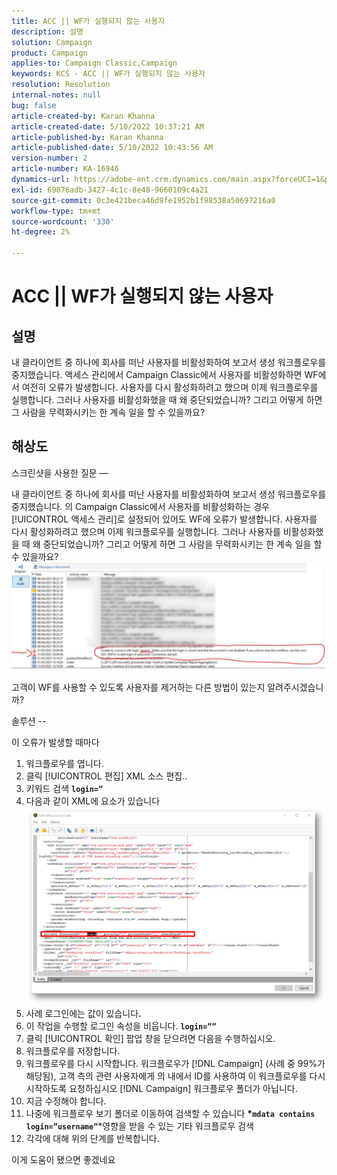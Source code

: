 ```yaml
---
title: ACC || WF가 실행되지 않는 사용자
description: 설명
solution: Campaign
product: Campaign
applies-to: Campaign Classic,Campaign
keywords: KCS - ACC || WF가 실행되지 않는 사용자
resolution: Resolution
internal-notes: null
bug: false
article-created-by: Karan Khanna
article-created-date: 5/10/2022 10:37:21 AM
article-published-by: Karan Khanna
article-published-date: 5/10/2022 10:43:56 AM
version-number: 2
article-number: KA-16946
dynamics-url: https://adobe-ent.crm.dynamics.com/main.aspx?forceUCI=1&pagetype=entityrecord&etn=knowledgearticle&id=7512bb29-4dd0-ec11-a7b5-00224809c556
exl-id: 69876adb-3427-4c1c-8e48-9660109c4a21
source-git-commit: 0c3e421beca46d9fe1952b1f98538a50697216a0
workflow-type: tm+mt
source-wordcount: '330'
ht-degree: 2%

---
```


# ACC || WF가 실행되지 않는 사용자

## 설명


내 클라이언트 중 하나에 회사를 떠난 사용자를 비활성화하여 보고서 생성 워크플로우를 중지했습니다. 액세스 관리에서 Campaign Classic에서 사용자를 비활성화하면 WF에서 여전히 오류가 발생합니다. 사용자를 다시 활성화하려고 했으며 이제 워크플로우를 실행합니다. 그러나 사용자를 비활성화했을 때 왜 중단되었습니까? 그리고 어떻게 하면 그 사람을 무력화시키는 한 계속 일을 할 수 있을까요?


## 해상도


스크린샷을 사용한 질문 —



내 클라이언트 중 하나에 회사를 떠난 사용자를 비활성화하여 보고서 생성 워크플로우를 중지했습니다. 의 Campaign Classic에서 사용자를 비활성화하는 경우 [!UICONTROL 액세스 관리]로 설정되어 있어도 WF에 오류가 발생합니다. 사용자를 다시 활성화하려고 했으며 이제 워크플로우를 실행합니다. 그러나 사용자를 비활성화했을 때 왜 중단되었습니까? 그리고 어떻게 하면 그 사람을 무력화시키는 한 계속 일을 할 수 있을까요?
![](assets/178d95b7-4dd0-ec11-a7b5-00224809c556.png)

고객이 WF를 사용할 수 있도록 사용자를 제거하는 다른 방법이 있는지 알려주시겠습니까?





솔루션 --

이 오류가 발생할 때마다

1. 워크플로우를 엽니다.
2. 클릭 [!UICONTROL 편집]  XML 소스 편집..
3. 키워드 검색 <b>`login=”`</b>
4. 다음과 같이 XML에 요소가 있습니다![](assets/dee6636f-799e-eb11-b1ac-000d3a368466.png)
5. 사례 로그인에는 값이 있습니다<b>.</b>
6. 이 작업을 수행할 로그인 속성을 비웁니다. <b>`login=””`</b>
7. 클릭 [!UICONTROL 확인] 팝업 창을 닫으려면 다음을 수행하십시오.
8. 워크플로우를 저장합니다.
9. 워크플로우를 다시 시작합니다. 워크플로우가 [!DNL Campaign] (사례 중 99%가 해당됨), 고객 측의 관련 사용자에게 의 내에서 ID를 사용하여 이 워크플로우를 다시 시작하도록 요청하십시오 [!DNL Campaign] 워크플로우 폴더가 아닙니다.
10. 지금 수정해야 합니다.
11. 나중에 워크플로우 보기 폴더로 이동하여 검색할 수 있습니다 <b>*`mdata contains login=”username”`</b>*영향을 받을 수 있는 기타 워크플로우 검색
12. 각각에 대해 위의 단계를 반복합니다.


이게 도움이 됐으면 좋겠네요
